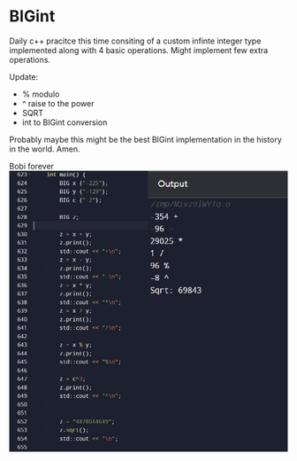 # BIGint
Daily c++ pracitce this time consiting of a custom infinte integer type implemented along with 4 basic operations.
Might implement few extra operations.

Update:

- % modulo
- ^ raise to the power
- SQRT 
- int to BIGint conversion

Probably maybe this might be the best BIGint implementation in the history in the world. Amen.


Bobi forever
![](https://github.com/VlaDimirBoban/BIGint/blob/main/Capture.jpg)
